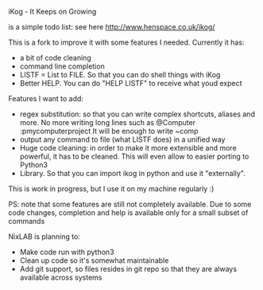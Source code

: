 iKog - It Keeps on Growing

is a simple todo list: see here http://www.henspace.co.uk/ikog/

This is a fork to improve it with some features I needed.
Currently it has:

*   a bit of code cleaning
*   command line completion
*   LISTF = List to FILE. So that you can do shell things with iKog
*   Better HELP. You can do "HELP LISTF"  to receive what youd expect

Features I want to add:

* regex substitution: so that you can write complex shortcuts, aliases and more.
  No more writing long lines such as 
        @Computer :pmycomputerproject
  It will be enough to write
        ~comp
* output any command to file (what LISTF does) in a unified way
* Huge code cleaning: in order to make it more extensible and more powerful,
  it has to be cleaned. This will even allow to easier porting to Python3
* Library. So that you can import ikog in python and use it "externally". 

This is work in progress, but I use it on my machine regularly :)

PS: note that some features are still not completely available.
Due to some code changes, completion and help is available only for a small
subset of commands


NixLAB is planning to:
 * Make code run with python3
 * Clean up code so it's somewhat maintainable
 * Add git support, so files resides in git repo so that they are always available across systems